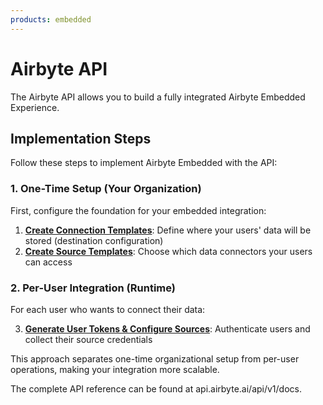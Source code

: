 ```yaml
---
products: embedded
---
```


# Airbyte API

The Airbyte API allows you to build a fully integrated Airbyte Embedded Experience.

## Implementation Steps

Follow these steps to implement Airbyte Embedded with the API:

### 1. One-Time Setup (Your Organization)
First, configure the foundation for your embedded integration:

1. **[Create Connection Templates](./connection-templates.md)**: Define where your users' data will be stored (destination configuration)
2. **[Create Source Templates](./source-templates.md)**: Choose which data connectors your users can access

### 2. Per-User Integration (Runtime)
For each user who wants to connect their data:

3. **[Generate User Tokens & Configure Sources](./configuring-sources.md)**: Authenticate users and collect their source credentials

This approach separates one-time organizational setup from per-user operations, making your integration more scalable.

The complete API reference can be found at api.airbyte.ai/api/v1/docs.